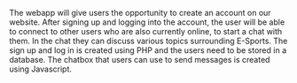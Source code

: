  The webapp will give users the opportunity to create an account on our website. 
 After signing up and logging into the account, the user will be able to connect to other users who are also currently online,
 to start a chat with them. In the chat they can discuss various topics surrounding E-Sports.
 The sign up and log in is created using PHP and the users need to be stored in a database. 
 The chatbox that users can use to send messages is created using Javascript.   
      
